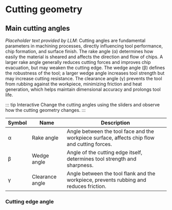 <script setup>
import CuttingAnglesComponent from './components/CuttingAngles.vue'
</script>
# Cutting geometry

## Main cutting angles
*Placeholder text provided by LLM*: Cutting angles are fundamental parameters in machining processes, directly influencing tool performance, chip formation, and surface finish. The rake angle (α) determines how easily the material is sheared and affects the direction and flow of chips. A larger rake angle generally reduces cutting forces and improves chip evacuation, but may weaken the cutting edge. The wedge angle (β) defines the robustness of the tool; a larger wedge angle increases tool strength but may increase cutting resistance. The clearance angle (γ) prevents the tool from rubbing against the workpiece, minimizing friction and heat generation, which helps maintain dimensional accuracy and prolongs tool life.

::: tip Interactive
Change the cutting angles using the sliders and observe how the cutting geometry changes. 
<CuttingAnglesComponent />
:::

| Symbol | Name           | Description                                  |
|--------|----------------|----------------------------------------------|
| α      | Rake angle     | Angle between the tool face and the workpiece surface, affects chip flow and cutting forces. |
| β      | Wedge angle    | Angle of the cutting edge itself, determines tool strength and sharpness. |
| γ      | Clearance angle| Angle between the tool flank and the workpiece, prevents rubbing and reduces friction. |

### Cutting edge angle

